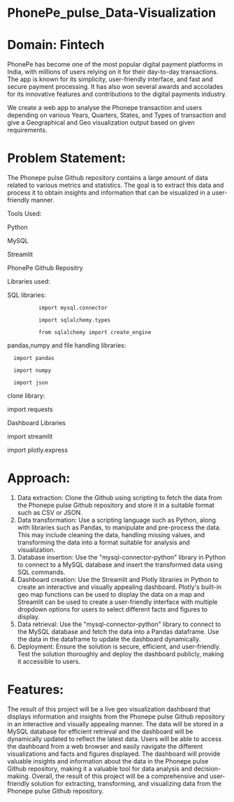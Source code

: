 # PhonePe_pulse_Data-Visualization

# Domain: Fintech

PhonePe has become one of the most popular digital payment platforms in India, with millions of users relying on it for their day-to-day transactions. The app is known for its simplicity, user-friendly interface, and fast and secure payment processing. It has also won several awards and accolades for its innovative features and contributions to the digital payments industry.

We create a web app to analyse the Phonepe transaction and users depending on various Years, Quarters, States, and Types of transaction and give a Geographical and Geo visualization output based on given requirements.


# Problem Statement:

The Phonepe pulse Github repository contains a large amount of data related to various metrics and statistics. The goal is to extract this data and process it to obtain insights and information that can be visualized in a user-friendly manner.

Tools Used:

Python

MySQL

Streamlit

PhonePe Github Repositry


Libraries used:

SQL libraries:

              import mysql.connector
            
              import sqlalchemy.types

              from sqlalchemy import create_engine


pandas,numpy and file handling libraries:

      import pandas 
      
      import numpy
      
      import json


clone library:

import requests


Dashboard Libraries

import streamlit

import plotly.express 


# Approach:

1. Data extraction: Clone the Github using scripting to fetch the data from the Phonepe pulse Github repository and store it in a suitable format such as CSV or JSON.
2. Data transformation: Use a scripting language such as Python, along with libraries such as Pandas, to manipulate and pre-process the data. This may include cleaning the data, handling missing values, and transforming the data into a format suitable for analysis and visualization.
3. Database insertion: Use the "mysql-connector-python" library in Python to connect to a MySQL database and insert the transformed data using SQL commands.
4. Dashboard creation: Use the Streamlit and Plotly libraries in Python to create an interactive and visually appealing dashboard. Plotly's built-in geo map functions can be used to display the data on a map and Streamlit can be used to create a user-friendly interface with multiple dropdown options for users to select different facts and figures to display.
5. Data retrieval: Use the "mysql-connector-python" library to connect to the MySQL database and fetch the data into a Pandas dataframe. Use the data in the dataframe to update the dashboard dynamically.
6. Deployment: Ensure the solution is secure, efficient, and user-friendly. Test the solution thoroughly and deploy the dashboard publicly, making it accessible to users.

# Features:


The result of this project will be a live geo visualization dashboard that displays information and insights from the Phonepe pulse Github repository in an interactive and visually appealing manner.
The data will be stored in a MySQL database for efficient retrieval and the dashboard will be dynamically updated to reflect the latest data.
Users will be able to access the dashboard from a web browser and easily navigate the different visualizations and facts and figures displayed. The dashboard will provide valuable insights and information about the data in the Phonepe pulse Github repository, making it a valuable tool for data analysis and decision-making.
Overall, the result of this project will be a comprehensive and user-friendly solution for extracting, transforming, and visualizing data from the Phonepe pulse Github repository.
